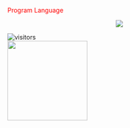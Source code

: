 
<p align="center">
   <p style="color:red">Program Language</p>
</p>

<p align="center">
    <a href="#none">
    <img src="https://skillicons.dev/icons?i=java,py&theme=light" />
    </a>
</p>

![visitors](https://visitor-badge.glitch.me/badge?page_id=page.id)   
<img height="180em" src="https://github-readme-stats.vercel.app/api?username=QiubyZ&show_icons=true&hide_border=true&&count_private=true&include_all_commits=true" />



     
